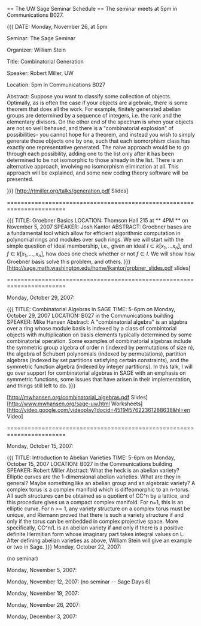 == The UW Sage Seminar Schedule ==
The seminar meets at 5pm in Communications B027.

{{{
DATE: Monday, November 26, at 5pm

Seminar: The Sage Seminar

Organizer: William Stein

Title: Combinatorial Generation

Speaker: Robert Miller, UW

Location: 5pm in Communications B027

Abstract: Suppose you want to classify some collection of objects.
Optimally, as is often the case if your objects are algebraic, there
is some theorem that does all the work. For example, finitely
generated abelian groups are determined by a sequence of integers,
i.e. the rank and the elementary divisors. On the other end of the
spectrum is when your objects are not so well behaved, and there is a
"combinatorial explosion" of possibilities- you cannot hope for a
theorem, and instead you wish to simply generate those objects one by
one, such that each isomorphism class has exactly one representative
generated. The naive approach would be to go through each possibility,
adding one to the list only after it has been determined to be not
isomorphic to those already in the list. There is an alternative
approach, involving no isomorphism elimination at all. This approach will
be explained, and some new coding theory software will be presented.

}}}
[http://rlmiller.org/talks/generation.pdf Slides]

=======================================================================


{{{
TITLE: Groebner Basics
LOCATION: Thomson Hall 215 at ** 4PM ** on November 5, 2007
SPEAKER: Josh Kantor
ABSTRACT:
Groebner bases are a fundamental tool which allow for efficient
algorithmic computation in polynomial rings and modules over such rings.
We we will start with the simple question of ideal membership, i.e.,
given an ideal $I \subset k[x_1,\ldots x_n]$, and $f \in k[x_1,\ldots,
x_n]$, how does one check whether or not $f\in I$. We will show how
Groebner basis solve this problem, and others.
}}}
[http://sage.math.washington.edu/home/jkantor/grobner_slides.pdf slides]

=======================================================================

Monday, October 29, 2007:

{{{
TITLE: Combinatorial Algebras in SAGE
TIME: 5-6pm on Monday, October 29, 2007
LOCATION: B027 in the Communications building
SPEAKER: Mike Hansen
Abstract:  A "combinatorial algebra" is an algebra over a ring whose module
basis is indexed by a class of combintorial objects with multiplication on
basis elements typically determined by some combinatorial operation.  Some
examples of combinatorial algebras include the symmetric group algebra of order
n (indexed by permutations of size n), the algebra of Schubert polynomials
(indexed by permutations), partition algebras (indexed by set partitions
satisfying certain constraints), and the symmetric function algebra (indexed
by integer partitions).  In this talk, I will go over support for combinatorial
 algebras in SAGE with an emphasis on symmetric functions, some issues
that have arisen in their implementation, and things still left to do.
}}}


[http://mwhansen.org/combinatorial_algebras.pdf Slides] [http://www.mwhansen.org/sage-uw.html Worksheets] [http://video.google.com/videoplay?docid=4519457622361288638&hl=en Video]

=======================================================================

Monday, October 15, 2007:

{{{
TITLE: Introduction to Abelian Varieties
TIME: 5-6pm on Monday, October 15, 2007
LOCATION: B027 in the Communications building
SPEAKER: Robert Miller
Abstract: What the heck is an abelian variety? Elliptic curves are
the 1-dimensional abelian varieties.   What are they in general?  Maybe
something like an abelian group and an algebraic variety? A complex
torus is a complex manifold which is diffeomorphic to an n-torus. All
such structures can be obtained as a quotient of CC^n by a lattice,
and this procedure gives us a compact complex manifold. For n=1, this
is an elliptic curve. For n >= 1, any variety structure on a complex
torus must be unique, and Riemann proved that there is such a variety
structure if and only if the torus can be embedded in complex
projective space. More specifically, CC^n/L is an abelian variety if
and only if there is a positive definite Hermitian form whose
imaginary part takes integral values on L.
After defining abelian varieties as above, William Stein will give
an example or two in Sage.
}}}
Monday, October 22, 2007:

(no seminar)

Monday, November 5, 2007:

Monday, November 12, 2007: (no seminar -- Sage Days 6)

Monday, November 19, 2007:

Monday, November 26, 2007:

Monday, December 3, 2007:
